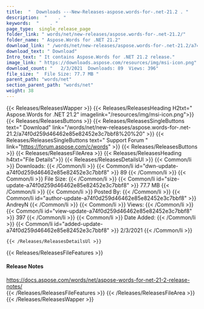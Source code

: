 ```yaml
---
title:  "  Downloads ---New-Releases-aspose.words-for-.net-21.2 . " 
description:  "    . " 
keywords:  "    . " 
page_type:  single_release_page
folder_link: " words/net/new-releases/aspose.words-for-.net-21.2/"
folder_name: " Aspose.Words for .NET 21.2"
download_link: " /words/net/new-releases/aspose.words-for-.net-21.2/a74f0d259d46462e85e82452e3c7bbf8"
download_text: " Download"
Intro_text: " It contains Aspose.Words for .NET 21.2 release."
image_link: " https://downloads.aspose.com/resources/img/msi-icon.png"
download_count: "   2/3/2021  Downloads: 89  Views: 396"
file_size: "  File Size: 77.7 MB "
parent_path: "words/net"
section_parent_path: "words/net"
weight: 38 
---
```


{{< Releases/ReleasesWapper >}}
  {{< Releases/ReleasesHeading H2txt=" Aspose.Words for .NET 21.2" imagelink="/resources/img/msi-icon.png">}}
  {{< Releases/ReleasesButtons >}}
    {{< Releases/ReleasesSingleButtons text=" Download" link="/words/net/new-releases/aspose.words-for-.net-21.2/a74f0d259d46462e85e82452e3c7bbf8%20%20" >}}
    {{< Releases/ReleasesSingleButtons text=" Support Forum " link="https://forum.aspose.com/c/words" >}}
  {{< Releases/ReleasesButtons >}}
  {{< Releases/ReleasesFileArea >}}
    {{< Releases/ReleasesHeading h4txt="File Details">}}
    {{< Releases/ReleasesDetailsUl >}}
            {{< Common/li  >}} Downloads: {{< /Common/li >}} 
      {{< Common/li id="dwn-update-a74f0d259d46462e85e82452e3c7bbf8" >}} 89 {{< /Common/li >}} 
      {{< Common/li  >}} File Size: {{< /Common/li >}} 
      {{< Common/li id="size-update-a74f0d259d46462e85e82452e3c7bbf8" >}} 77.7 MB {{< /Common/li >}} 
      {{< Common/li  >}} Posted By: {{< /Common/li >}} 
      {{< Common/li id="author-update-a74f0d259d46462e85e82452e3c7bbf8" >}} AndreyN {{< /Common/li >}} 
      {{< Common/li  >}} Views: {{< /Common/li >}} 
      {{< Common/li id="view-update-a74f0d259d46462e85e82452e3c7bbf8" >}} 397 {{< /Common/li >}} 
      {{< Common/li  >}} Date Added: {{< /Common/li >}} 
      {{< Common/li id="added-update-a74f0d259d46462e85e82452e3c7bbf8" >}} 2/3/2021 {{< /Common/li >}} 

    {{< /Releases/ReleasesDetailsUl >}}

  {{< Releases/ReleasesFileFeatures >}}
      <h4>Release Notes</h4><div><a href="https://docs.aspose.com/words/net/aspose-words-for-net-21-2-release-notes/">https://docs.aspose.com/words/net/aspose-words-for-net-21-2-release-notes/</a></div>
  {{< /Releases/ReleasesFileFeatures >}}
 {{< /Releases/ReleasesFileArea >}}
{{< /Releases/ReleasesWapper >}}



